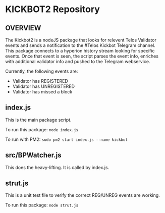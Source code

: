 # KICKBOT2 Repository

## OVERVIEW
The Kickbot2 is a nodeJS package that looks for relevent Telos Validator events and sends a notification to the #Telos Kickbot Telegram channel.  This package connects to a hyperion history stream looking for specific events.  Once that event is seen, the script parses the event info, enriches with additional validator info and pushed to the Telegram webservice.

Currently, the following events are:

* Validator has REGISTERED
* Validator has UNREGISTERED
* Validator has missed a block

## index.js
This is the main package script.

To run this package:
`node index.js`

To run with PM2:
`sudo pm2 start index.js --name kickbot`

## src/BPWatcher.js
This does the heavy-lifting.  It is called by index.js.

## strut.js
This is a unit test file to verify the correct REG/UNREG events are working.

To run this package:
`node strut.js`





